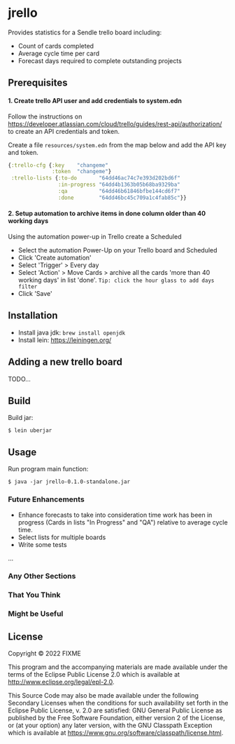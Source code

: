# jrello

Provides statistics for a Sendle trello board including:
* Count of cards completed
* Average cycle time per card
* Forecast days required to complete outstanding projects

## Prerequisites

#### 1. Create trello API user and add credentials to system.edn 

Follow the instructions on https://developer.atlassian.com/cloud/trello/guides/rest-api/authorization/ to create an API credentials and token.

Create a file `resources/system.edn` from the map below and add the API key and token.

```clojure
{:trello-cfg {:key    "changeme"
              :token  "changeme"}
 :trello-lists {:to-do       "64dd46ac74c7e393d202bd6f"
                :in-progress "64dd4b1363b05b68ba9329ba"
                :qa          "64dd46b61846bfbe144cd6f7"
                :done        "64dd46bc45c709a1c4fab85c"}}
```

#### 2. Setup automation to archive items in done column older than 40 working days

Using the automation power-up in Trello create a Scheduled 
* Select the automation Power-Up on your Trello board and Scheduled
* Click 'Create automation'
* Select 'Trigger' > Every day
* Select 'Action' > Move Cards > archive all the cards 'more than 40 working days' in list 'done'. `Tip: click the hour glass to add days filter`
* Click 'Save'

## Installation

* Install java jdk: `brew install openjdk`
* Install lein: https://leiningen.org/

## Adding a new trello board

TODO...

## Build

Build jar:

    $ lein uberjar

## Usage

Run program main function:

    $ java -jar jrello-0.1.0-standalone.jar

### Future Enhancements

* Enhance forecasts to take into consideration time work has been in progress (Cards in lists "In Progress" and "QA") relative to average cycle time.
* Select lists for multiple boards
* Write some tests

...

### Any Other Sections
### That You Think
### Might be Useful

## License

Copyright © 2022 FIXME

This program and the accompanying materials are made available under the
terms of the Eclipse Public License 2.0 which is available at
http://www.eclipse.org/legal/epl-2.0.

This Source Code may also be made available under the following Secondary
Licenses when the conditions for such availability set forth in the Eclipse
Public License, v. 2.0 are satisfied: GNU General Public License as published by
the Free Software Foundation, either version 2 of the License, or (at your
option) any later version, with the GNU Classpath Exception which is available
at https://www.gnu.org/software/classpath/license.html.
